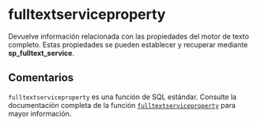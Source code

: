 ﻿---
SidebarGroup: "index-system-functions"
Autogenerated: true
---

# fulltextserviceproperty

Devuelve información relacionada con las propiedades del motor de texto completo. Estas propiedades se pueden establecer y recuperar mediante **sp_fulltext_service**.

## Comentarios 

`fulltextserviceproperty` es una función de SQL estándar. Consulte la documentación completa de la función [`fulltextserviceproperty`](https://learn.microsoft.com/es-es/sql/t-sql/functions/fulltextserviceproperty-transact-sql) para mayor información.
